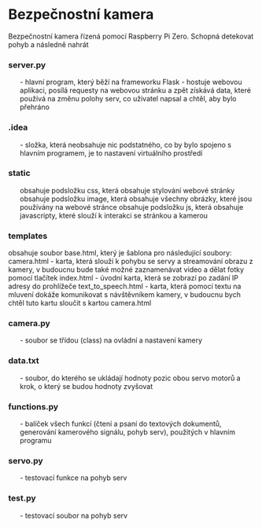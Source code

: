 <h1> Bezpečnostní kamera </h1> 

Bezpečnostní kamera řízená pomocí Raspberry Pi Zero. Schopná detekovat pohyb a následně nahrát

<h3>server.py</h2> 
 <ol>- hlavní program, který běží na frameworku Flask - hostuje webovou aplikaci, posílá requesty na webovou stránku a zpět získává data, které používá na změnu polohy serv, co uživatel napsal a chtěl, aby bylo přehráno</ol>

<h3>.idea</h3>
<ol>- složka, která neobsahuje nic podstatného, co by bylo spojeno s hlavním programem, je to nastavení virtuálního prostředí</ol>

<h3>static</h3>

<ol>obsahuje podsložku css, která obsahuje stylování webové stránky</li><br>
obsahuje podsložku image, která obsahuje všechny obrázky, které jsou používány na webové stránce
obsahuje podsložku js, která obsahuje javascripty, které slouží k interakci se stránkou a kamerou</ol>


<h3>templates</h3>

obsahuje soubor base.html, který je šablona pro následující soubory:
camera.html - karta, která slouží k pohybu se servy a streamování obrazu z kamery, v budoucnu bude také možné zaznamenávat video a dělat fotky pomocí tlačítek
index.html - úvodní karta, která se zobrazí po zadání IP adresy do prohlížeče
text_to_speech.html - karta, která pomocí textu na mluvení dokáže komunikovat s návštěvníkem kamery, v budoucnu bych chtěl tuto kartu sloučit s kartou camera.html


<h3>camera.py</h3>
<ol>- soubor se třídou (class) na ovládní a nastavení kamery</ol>          
          
<h3>data.txt</h3> 
<ol>- soubor, do kterého se ukládají hodnoty pozic obou servo motorů a krok, o který se budou hodnoty zvyšovat</ol>

<h3>functions.py</h3> 
<ol>- balíček všech funkcí (čtení a psaní do textových dokumentů, generování kamerového signálu, pohyb serv), použitých v hlavním programu</ol>

<h3>servo.py</h3>
<ol>- testovací funkce na pohyb serv</ol>

<h3>test.py</h3> 
<ol>- testovací soubor na pohyb serv</ol>
